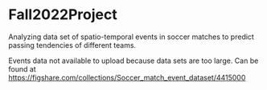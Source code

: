 # Fall2022Project
Analyzing data set of spatio-temporal events in soccer matches to predict passing tendencies of different teams. 

Events data not available to upload because data sets are too large. Can be found at https://figshare.com/collections/Soccer_match_event_dataset/4415000
